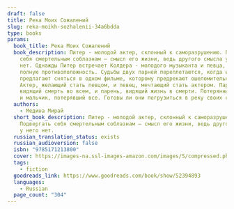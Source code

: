 ```yaml
---
draft: false
title: Река Моих Сожалений
slug: reka-moikh-sozhalenii-34a6bdda
type: books
params:
  book_title: Река Моих Сожалений
  book_description: Питер - молодой актер, склонный к саморазрушению. Подвергать
    себя смертельным соблазнам – смысл его жизни, ведь другого смысла у него
    нет. Однажды Питер встречает Колдера - молодого музыканта и певца, свою
    полную противоположность. Судьбы двух парней переплетаются, когда им
    предлагают сняться в одном фильме, которому предрекают ошеломительный успех.
    Актер, желающий стать певцом, и певец, мечтающий стать актером. Парень,
    видящий смерть во всем, и парень, видящий жизнь в смерти. Потерянный мальчик
    и мальчик, потерявший все. Готовы ли они погрузиться в реку своих сожалений?
  authors:
    - Медина Мирай
  short_book_description: Питер - молодой актер, склонный к саморазрушению.
    Подвергать себя смертельным соблазнам – смысл его жизни, ведь другого смысла
    у него нет.
  russian_translation_status: exists
  russian_audioversion: false
  isbn: "9785171213800"
  cover: https://images-na.ssl-images-amazon.com/images/S/compressed.photo.goodreads.com/books/1584271264i/52394893.jpg
  tags:
    - fiction
  goodreads_link: https://www.goodreads.com/book/show/52394893
  languages:
    - Russian
  page_count: "304"
---
```

